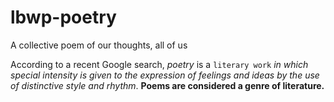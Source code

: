 # lbwp-poetry
A collective poem of our thoughts, all of us


According to a recent Google search, *poetry* is a `literary work` _in which special intensity is given to the expression of feelings and ideas by the use of distinctive style and rhythm_. **Poems are considered a genre of literature.**
